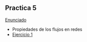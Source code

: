 ## Practica 5

[Enunciado](Ejercicios/Enunciado_5.pdf)

- Propiedades de los flujos en redes
- [Ejercicio 1](Ejercicios/Ej_01.md)